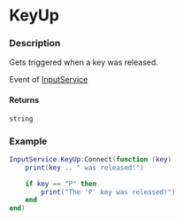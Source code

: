 # KeyUp
### Description
Gets triggered when a key was released.

Event of [InputService](/static-classes/InputService/)

#### Returns
`string`

### Example
```lua
InputService.KeyUp:Connect(function (key)
    print(key .. " was released!")

    if key == "P" then
        print("The 'P' key was released!")
    end
end)
```